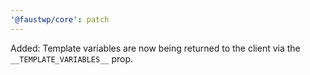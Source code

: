 ```yaml
---
'@faustwp/core': patch
---
```


Added: Template variables are now being returned to the client via the `__TEMPLATE_VARIABLES__` prop.
